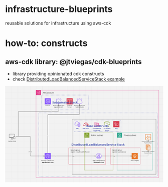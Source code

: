 # infrastructure-blueprints
reusable solutions for infrastructure using aws-cdk

# how-to: constructs



## aws-cdk library: @jtviegas/cdk-blueprints

- library providing opinionated cdk constructs
- check [DistributedLoadBalancedServiceStack example](infrastructure/bin/infrastructure.ts)

![diagram](library/assets/diagram.png)